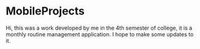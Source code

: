 # MobileProjects

Hi, this was a work developed by me in the 4th semester of college, it is a monthly routine management application. I hope to make some updates to it.
